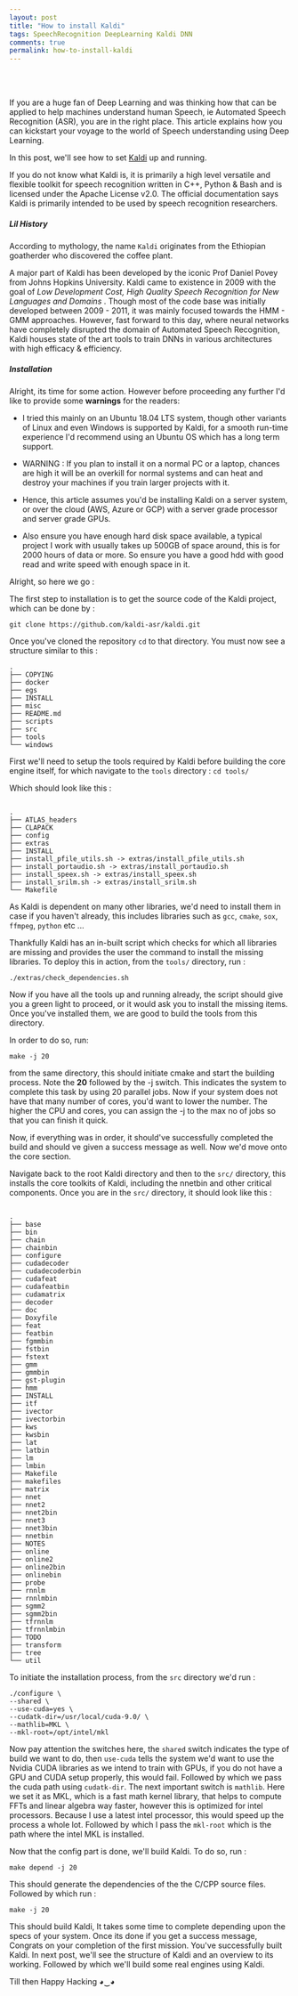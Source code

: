 ```yaml
---
layout: post
title: "How to install Kaldi"
tags: SpeechRecognition DeepLearning Kaldi DNN
comments: true
permalink: how-to-install-kaldi
---
```

<br>
<br>

If you are a huge fan of Deep Learning and was thinking how that can be applied to help machines understand human Speech, ie Automated Speech Recognition (ASR), you are in the right place. This article explains how you can kickstart your voyage to the world of Speech understanding using Deep Learning.

In this post, we'll see how to set [Kaldi](https://kaldi-asr.org) up and running.  

If you do not know what Kaldi is, it is primarily a high level versatile and flexible toolkit for speech recognition written in C++, Python & Bash and is licensed under the Apache License v2.0. The official documentation says Kaldi is primarily intended to be used by speech recognition researchers.

##### Lil History
According to mythology, the name `Kaldi` originates from the Ethiopian goatherder who discovered the coffee plant.

A major part of Kaldi has been developed by the iconic Prof Daniel Povey from Johns Hopkins University. Kaldi came to existence in 2009 with the goal of *Low Development Cost, High Quality Speech Recognition for New Languages and Domains* .
Though most of the code base was initially developed between 2009 - 2011, it was mainly focused towards the HMM - GMM approaches. However, fast forward to this day, where neural networks have completely disrupted the domain of Automated Speech Recognition, Kaldi houses state of the art tools to train DNNs in various architectures with high efficacy & efficiency. 

##### Installation
Alright, its time for some action. However before proceeding any further I'd like to provide some **warnings** for the readers:

* I tried this mainly on an Ubuntu 18.04 LTS system, though other variants of Linux and even Windows is supported by Kaldi, for a smooth run-time experience I'd recommend using an Ubuntu OS which has a long term support. 

* WARNING : If you plan to install it on a normal PC or a laptop, chances are high it will be an overkill for normal systems and can heat and destroy your machines if you train larger projects with it. 

* Hence, this article assumes you'd be installing Kaldi on a server system, or over the cloud (AWS, Azure or GCP) with a server grade processor and server grade GPUs. 

* Also ensure you have enough hard disk space available, a typical project I work with usually takes up 500GB of space around, this is for 2000 hours of data or more. So ensure you have a good hdd with good read and write speed with enough space in it. 

Alright, so here we go :

The first step to installation is to get the source code of the Kaldi project, which can be done by : 

```
git clone https://github.com/kaldi-asr/kaldi.git
```

Once you've cloned the repository `cd` to that directory. You must now see a structure similar to this : 

```
.
├── COPYING
├── docker
├── egs
├── INSTALL
├── misc
├── README.md
├── scripts
├── src
├── tools
└── windows

```

First we'll need to setup the tools required by Kaldi before building the core engine itself, for which navigate to the `tools` directory : `cd tools/`

Which should look like this : 

```

.
├── ATLAS_headers
├── CLAPACK
├── config
├── extras
├── INSTALL
├── install_pfile_utils.sh -> extras/install_pfile_utils.sh
├── install_portaudio.sh -> extras/install_portaudio.sh
├── install_speex.sh -> extras/install_speex.sh
├── install_srilm.sh -> extras/install_srilm.sh
└── Makefile

```

As Kaldi is dependent on many other libraries, we'd need to install them in case if you haven't already, this includes libraries such as `gcc`, `cmake`, `sox`, `ffmpeg`, `python` etc ...

Thankfully Kaldi has an in-built script which checks for which all libraries are missing and provides the user the command to install the missing libraries. To deploy this in action, from the `tools/` directory, run : 

```
./extras/check_dependencies.sh
```

Now if you have all the tools up and running already, the script should give you a green light to proceed, or it would ask you to install the missing items. Once you've installed them, we are good to build the tools from this directory.

In order to do so, run: 

```
make -j 20
```
from the same directory, this should initiate cmake and start the building process. Note the **20** followed by the -j switch. This indicates the system to complete this task by using 20 parallel jobs. Now if your system does not have that many number of cores, you'd want to lower the number. The higher the CPU and cores, you can assign the -j to the max no of jobs so that you can finish it quick. 

Now, if everything was in order, it should've successfully completed the build and should ve given a success message as well. Now we'd move onto the core section. 

Navigate back to the root Kaldi directory and then to the `src/` directory, this installs the core toolkits of Kaldi, including the nnetbin and other critical components. Once you are in the `src/` directory, it should look like this : 

```

.
├── base
├── bin
├── chain
├── chainbin
├── configure
├── cudadecoder
├── cudadecoderbin
├── cudafeat
├── cudafeatbin
├── cudamatrix
├── decoder
├── doc
├── Doxyfile
├── feat
├── featbin
├── fgmmbin
├── fstbin
├── fstext
├── gmm
├── gmmbin
├── gst-plugin
├── hmm
├── INSTALL
├── itf
├── ivector
├── ivectorbin
├── kws
├── kwsbin
├── lat
├── latbin
├── lm
├── lmbin
├── Makefile
├── makefiles
├── matrix
├── nnet
├── nnet2
├── nnet2bin
├── nnet3
├── nnet3bin
├── nnetbin
├── NOTES
├── online
├── online2
├── online2bin
├── onlinebin
├── probe
├── rnnlm
├── rnnlmbin
├── sgmm2
├── sgmm2bin
├── tfrnnlm
├── tfrnnlmbin
├── TODO
├── transform
├── tree
└── util

```

To initiate the installation process, from the `src` directory we'd run :

```
./configure \
--shared \
--use-cuda=yes \
--cudatk-dir=/usr/local/cuda-9.0/ \
--mathlib=MKL \
--mkl-root=/opt/intel/mkl

```

Now pay attention the switches here, the `shared` switch indicates the type of build we want to do, then `use-cuda` tells the system we'd want to use the Nvidia CUDA libraries as we intend to train with GPUs, if you do not have a GPU and CUDA setup properly, this would fail. Followed by which we pass the cuda path using `cudatk-dir`. The next important switch is `mathlib`. Here we set it as MKL, which is a fast math kernel library, that helps to compute FFTs and linear algebra way faster, however this is optimized for intel processors. Because I use a latest intel processor, this would speed up the process a whole lot. Followed by which I pass the `mkl-root` which is the path where the intel MKL is installed. 

Now that the config part is done, we'll build Kaldi. To do so, run :

```
make depend -j 20
```

This should generate the dependencies of the the C/CPP source files. Followed by which run :

```
make -j 20
```

This should build Kaldi, It takes some time to complete depending upon the specs of your system. Once its done if you get a success message, Congrats on your completion of the first mission. You've successfully built Kaldi. In next post, we'll see the structure of Kaldi and an overview to its working. Followed by which we'll build some real engines using Kaldi. 

Till then Happy Hacking ◕‿◕
